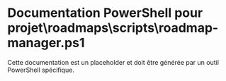 # Documentation PowerShell pour projet\roadmaps\scripts\roadmap-manager.ps1

Cette documentation est un placeholder et doit être générée par un outil PowerShell spécifique.
